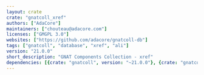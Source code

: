 ```yaml
---
layout: crate
crate: "gnatcoll_xref"
authors: ["AdaCore"]
maintainers: ["chouteau@adacore.com"]
licenses: ["GMGPL 3.0"]
websites: ["https://github.com/adacore/gnatcoll-db"]
tags: ["gnatcoll", "database", "xref", "ali"]
version: "21.0.0"
short_description: "GNAT Components Collection - xref"
dependencies: [{crate: "gnatcoll", version: "~21.0.0"}, {crate: "gnatcoll_iconv", version: "~21.0.0"}, {crate: "gnatcoll_sql", version: "~21.0.0"}, {crate: "gnatcoll_sqlite", version: "~21.0.0"}]
---
```



